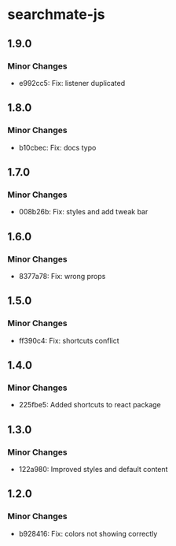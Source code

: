 # searchmate-js

## 1.9.0

### Minor Changes

- e992cc5: Fix: listener duplicated

## 1.8.0

### Minor Changes

- b10cbec: Fix: docs typo

## 1.7.0

### Minor Changes

- 008b26b: Fix: styles and add tweak bar

## 1.6.0

### Minor Changes

- 8377a78: Fix: wrong props

## 1.5.0

### Minor Changes

- ff390c4: Fix: shortcuts conflict

## 1.4.0

### Minor Changes

- 225fbe5: Added shortcuts to react package

## 1.3.0

### Minor Changes

- 122a980: Improved styles and default content

## 1.2.0

### Minor Changes

- b928416: Fix: colors not showing correctly
